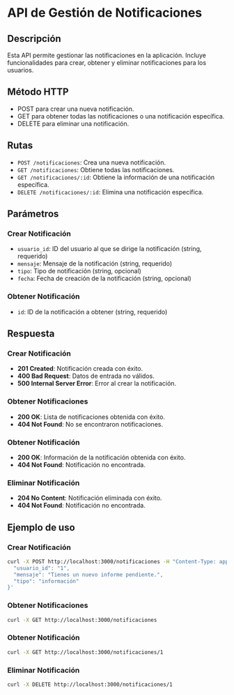 # API de Gestión de Notificaciones

## Descripción
Esta API permite gestionar las notificaciones en la aplicación. Incluye funcionalidades para crear, obtener y eliminar notificaciones para los usuarios.

## Método HTTP
- POST para crear una nueva notificación.
- GET para obtener todas las notificaciones o una notificación específica.
- DELETE para eliminar una notificación.

## Rutas
- `POST /notificaciones`: Crea una nueva notificación.
- `GET /notificaciones`: Obtiene todas las notificaciones.
- `GET /notificaciones/:id`: Obtiene la información de una notificación específica.
- `DELETE /notificaciones/:id`: Elimina una notificación específica.

## Parámetros

### Crear Notificación
- `usuario_id`: ID del usuario al que se dirige la notificación (string, requerido)
- `mensaje`: Mensaje de la notificación (string, requerido)
- `tipo`: Tipo de notificación (string, opcional)
- `fecha`: Fecha de creación de la notificación (string, opcional)

### Obtener Notificación
- `id`: ID de la notificación a obtener (string, requerido)

## Respuesta

### Crear Notificación
- **201 Created**: Notificación creada con éxito.
- **400 Bad Request**: Datos de entrada no válidos.
- **500 Internal Server Error**: Error al crear la notificación.

### Obtener Notificaciones
- **200 OK**: Lista de notificaciones obtenida con éxito.
- **404 Not Found**: No se encontraron notificaciones.

### Obtener Notificación
- **200 OK**: Información de la notificación obtenida con éxito.
- **404 Not Found**: Notificación no encontrada.

### Eliminar Notificación
- **204 No Content**: Notificación eliminada con éxito.
- **404 Not Found**: Notificación no encontrada.

## Ejemplo de uso

### Crear Notificación
```bash
curl -X POST http://localhost:3000/notificaciones -H "Content-Type: application/json" -d '{
  "usuario_id": "1",
  "mensaje": "Tienes un nuevo informe pendiente.",
  "tipo": "información"
}'
```

### Obtener Notificaciones
```bash
curl -X GET http://localhost:3000/notificaciones
```

### Obtener Notificación
```bash
curl -X GET http://localhost:3000/notificaciones/1
```

### Eliminar Notificación
```bash
curl -X DELETE http://localhost:3000/notificaciones/1
